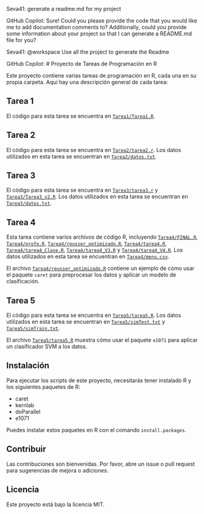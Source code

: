Seva41: generate a readme.md for my project

GitHub Copilot: Sure! Could you please provide the code that you would like me to add documentation comments to? Additionally, could you provide some information about your project so that I can generate a README.md file for you?

Seva41: @workspace Use all the project to generate the Readme

GitHub Copilot: # Proyecto de Tareas de Programación en R

Este proyecto contiene varias tareas de programación en R, cada una en su propia carpeta. Aquí hay una descripción general de cada tarea:

## Tarea 1

El código para esta tarea se encuentra en [`Tarea1/Tarea1.R`](command:_github.copilot.openRelativePath?%5B%22Tarea1%2FTarea1.R%22%5D "Tarea1/Tarea1.R").

## Tarea 2

El código para esta tarea se encuentra en [`Tarea2/tarea2.r`](command:_github.copilot.openRelativePath?%5B%22Tarea2%2Ftarea2.r%22%5D "Tarea2/tarea2.r"). Los datos utilizados en esta tarea se encuentran en [`Tarea2/datos.txt`](command:_github.copilot.openRelativePath?%5B%22Tarea2%2Fdatos.txt%22%5D "Tarea2/datos.txt").

## Tarea 3

El código para esta tarea se encuentra en [`Tarea3/tarea3.r`](command:_github.copilot.openRelativePath?%5B%22Tarea3%2Ftarea3.r%22%5D "Tarea3/tarea3.r") y [`Tarea3/Tarea3_v2.R`](command:_github.copilot.openRelativePath?%5B%22Tarea3%2FTarea3_v2.R%22%5D "Tarea3/Tarea3_v2.R"). Los datos utilizados en esta tarea se encuentran en [`Tarea3/datos.txt`](command:_github.copilot.openRelativePath?%5B%22Tarea3%2Fdatos.txt%22%5D "Tarea3/datos.txt").

## Tarea 4

Esta tarea contiene varios archivos de código R, incluyendo [`Tarea4/FINAL.R`](command:_github.copilot.openRelativePath?%5B%22Tarea4%2FFINAL.R%22%5D "Tarea4/FINAL.R"), [`Tarea4/profe.R`](command:_github.copilot.openRelativePath?%5B%22Tarea4%2Fprofe.R%22%5D "Tarea4/profe.R"), [`Tarea4/reusser_optimizado.R`](command:_github.copilot.openRelativePath?%5B%22Tarea4%2Freusser_optimizado.R%22%5D "Tarea4/reusser_optimizado.R"), [`Tarea4/tarea4.R`](command:_github.copilot.openRelativePath?%5B%22Tarea4%2Ftarea4.R%22%5D "Tarea4/tarea4.R"), [`Tarea4/tarea4_Clase.R`](command:_github.copilot.openRelativePath?%5B%22Tarea4%2Ftarea4_Clase.R%22%5D "Tarea4/tarea4_Clase.R"), [`Tarea4/tarea4_V3.R`](command:_github.copilot.openRelativePath?%5B%22Tarea4%2Ftarea4_V3.R%22%5D "Tarea4/tarea4_V3.R") y [`Tarea4/tarea4_V4.R`](command:_github.copilot.openRelativePath?%5B%22Tarea4%2Ftarea4_V4.R%22%5D "Tarea4/tarea4_V4.R"). Los datos utilizados en esta tarea se encuentran en [`Tarea4/menu.csv`](command:_github.copilot.openRelativePath?%5B%22Tarea4%2Fmenu.csv%22%5D "Tarea4/menu.csv").

El archivo [`Tarea4/reusser_optimizado.R`](command:_github.copilot.openRelativePath?%5B%22Tarea4%2Freusser_optimizado.R%22%5D "Tarea4/reusser_optimizado.R") contiene un ejemplo de cómo usar el paquete `caret` para preprocesar los datos y aplicar un modelo de clasificación.

## Tarea 5

El código para esta tarea se encuentra en [`Tarea5/tarea5.R`](command:_github.copilot.openRelativePath?%5B%22Tarea5%2Ftarea5.R%22%5D "Tarea5/tarea5.R"). Los datos utilizados en esta tarea se encuentran en [`Tarea5/simTest.txt`](command:_github.copilot.openRelativePath?%5B%22Tarea5%2FsimTest.txt%22%5D "Tarea5/simTest.txt") y [`Tarea5/simTrain.txt`](command:_github.copilot.openRelativePath?%5B%22Tarea5%2FsimTrain.txt%22%5D "Tarea5/simTrain.txt").

El archivo [`Tarea5/tarea5.R`](command:_github.copilot.openRelativePath?%5B%22Tarea5%2Ftarea5.R%22%5D "Tarea5/tarea5.R") muestra cómo usar el paquete `e1071` para aplicar un clasificador SVM a los datos.

## Instalación

Para ejecutar los scripts de este proyecto, necesitarás tener instalado R y los siguientes paquetes de R:

- caret
- kernlab
- doParallel
- e1071

Puedes instalar estos paquetes en R con el comando `install.packages`.

## Contribuir

Las contribuciones son bienvenidas. Por favor, abre un issue o pull request para sugerencias de mejora o adiciones.

## Licencia

Este proyecto está bajo la licencia MIT.
